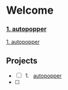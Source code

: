 # Welcome

<h3><a href="https://github.com/lyndskg/autopopper">1. autopopper</a></h3>

[1. autopopper](https://github.com/lyndskg/autopopper)

## Projects

- [ ] &nbsp; 1. &nbsp; [autopopper](https://github.com/lyndskg/autopopper)
- [ ] 

